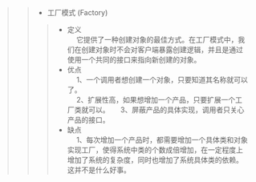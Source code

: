 
>> * 工厂模式 (Factory)   
>>> - 定义   
&emsp; 它提供了一种创建对象的最佳方式。在工厂模式中，我们在创建对象时不会对客户端暴露创建逻辑，并且是通过使用一个共同的接口来指向新创建的对象。       
>>> - 优点   
&emsp; 1、一个调用者想创建一个对象，只要知道其名称就可以了。        
&emsp; 2、扩展性高，如果想增加一个产品，只要扩展一个工厂类就可以。
&emsp; 3、屏蔽产品的具体实现，调用者只关心产品的接口。       
>>> - 缺点     
&emsp; 1、每次增加一个产品时，都需要增加一个具体类和对象实现工厂，使得系统中类的个数成倍增加，在一定程度上增加了系统的复杂度，同时也增加了系统具体类的依赖。这并不是什么好事。   


